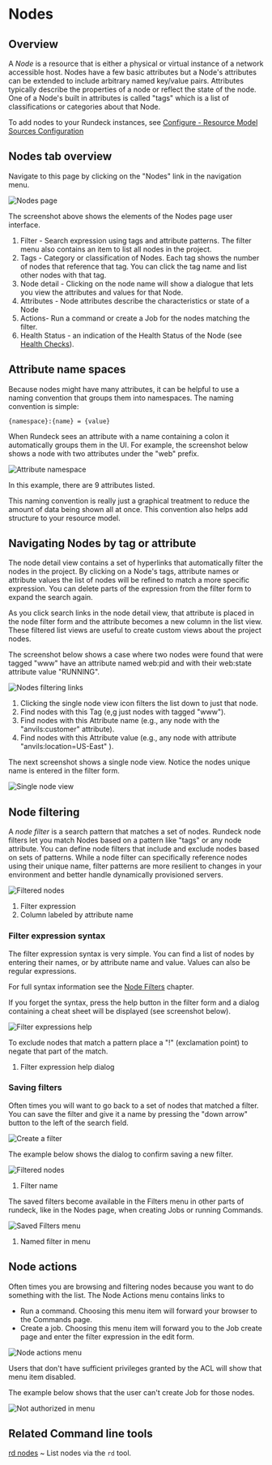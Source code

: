 # Nodes

## Overview

A _Node_ is a resource that is either a physical or virtual instance
of a network accessible host.
Nodes have a few basic attributes but a Node's attributes can be
extended to include arbitrary named key/value pairs. Attributes typically
describe the properties of a node or reflect the state of the node.
One of a Node's built in attributes is called "tags" which is a list
of classifications or categories about that Node.

To add nodes to your Rundeck instances, see [Configure - Resource Model Sources Configuration](/manual/09-configure.md#resource-model-sources-configuration])

## Nodes tab overview

Navigate to this page by clicking on the "Nodes" link in the navigation
menu.

![Nodes page](~@assets/img/fig0204-a.png)

The screenshot above shows the elements of the Nodes page user interface.

1. Filter - Search expression using tags and attribute patterns. The filter menu also contains an item to list all nodes in the project.
2. Tags - Category or classification of Nodes. Each tag shows the number of nodes that reference that tag. You can click the tag name and list other nodes with that tag.
3. Node detail - Clicking on the node name will show a dialogue that lets you view the attributes and values for that Node.
4. Attributes - Node attributes describe the characteristics or state of a Node
5. Actions- Run a command or create a Job for the nodes matching the filter.
6. Health Status - an indication of the Health Status of the Node (see [Health Checks](/manual/healthchecks.md)).

## Attribute name spaces

Because nodes might have many attributes, it can be helpful to use a naming convention that groups them into namespaces. The naming convention is simple:

    {namespace}:{name} = {value}

When Rundeck sees an attribute with a name containing a colon it automatically groups them in the UI. For example, the screenshot below shows a node with two attributes under the "web" prefix.

![Attribute namespace](~@assets/img/fig0204-h.png)

In this example, there are 9 attributes listed.

This naming convention is really just a graphical treatment to reduce the amount of data being shown all at once. This convention also helps add structure to your resource model.

## Navigating Nodes by tag or attribute

The node detail view contains a set of hyperlinks that automatically filter
the nodes in the project.
By clicking on a Node's tags, attribute names or attribute values the list of nodes will be refined to match a more specific expression.
You can delete parts of the expression from the filter form to expand the search again.

As you click search links in the node detail view, that attribute is placed in the node filter form and the attribute becomes a new column in the list view.
These filtered list views are useful to create custom views about the project nodes.

The screenshot below shows a case where two nodes were found that were tagged "www" have an attribute named web:pid and with their web:state attribute value "RUNNING".

![Nodes filtering links](~@assets/img/fig0204-b.png)

1. Clicking the single node view icon filters the list down to just that node.
2. Find nodes with this Tag (e,g just nodes with tagged "www").
3. Find nodes with this Attribute name (e.g., any node with the "anvils:customer" attribute).
4. Find nodes with this Attribute value (e.g., any node with attribute "anvils:location=US-East" ).

The next screenshot shows a single node view. Notice the nodes unique name is entered in the filter form.

![Single node view](~@assets/img/fig0204-c1.png)

## Node filtering

A _node filter_ is a search pattern that matches a set of nodes.
Rundeck node filters let you match Nodes based on a pattern like "tags" or any node attribute. You can define node filters that include and exclude nodes based on sets of patterns. While a node filter can specifically reference nodes using their unique name, filter patterns are more resilient to changes in your environment and better handle dynamically provisioned servers.

![Filtered nodes](~@assets/img/fig0204-c.png)

1. Filter expression
2. Column labeled by attribute name

### Filter expression syntax

The filter expression syntax is very simple. You can find a list of nodes by entering their names, or by attribute name and value. Values can also be regular expressions.

For full syntax information see the [Node Filters](/manual/11-node-filters.md) chapter.

If you forget the syntax, press the help button in the filter form and a dialog containing a cheat sheet will be displayed (see screenshot below).

![Filter expressions help](~@assets/img/fig0204-c2.png)

To exclude nodes that match a pattern place a "!" (exclamation point) to negate that part of the match.

1. Filter expression help dialog

### Saving filters

Often times you will want to go back to a set of nodes that matched a filter. You can save the filter and give it a name by pressing the "down arrow" button to the left of the search field.

![Create a filter](~@assets/img/fig0204-d1.png)


The example below shows the dialog to confirm saving a new filter.

![Filtered nodes](~@assets/img/fig0204-d.png)

1. Filter name

The saved filters become available in the Filters menu in other parts of rundeck, like in the Nodes page, when creating Jobs or running Commands.

![Saved Filters menu](~@assets/img/fig0204-e.png)

1. Named filter in menu

## Node actions

Often times you are browsing and filtering nodes because you want to do something with the list. The Node Actions menu contains links to

- Run a command. Choosing this menu item will forward your browser to the Commands page.
- Create a job. Choosing this menu item will forward you to the Job create page and enter the filter expression in the edit form.

![Node actions menu](~@assets/img/fig0204-f.png)

Users that don't have sufficient privileges granted by the ACL will show that menu item disabled.

The example below shows that the user can't create Job for those nodes.

![Not authorized in menu](~@assets/img/fig0204-g.png)

## Related Command line tools

[rd nodes](https://rundeck.github.io/rundeck-cli/commands/#nodes)
~ List nodes via the `rd` tool.
